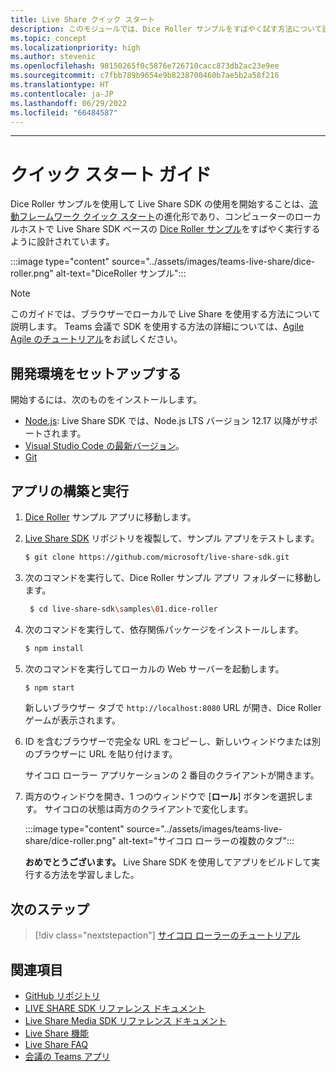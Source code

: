 ```yaml
---
title: Live Share クイック スタート
description: このモジュールでは、Dice Roller サンプルをすばやく試す方法について説明します
ms.topic: concept
ms.localizationpriority: high
ms.author: stevenic
ms.openlocfilehash: 98150265f0c5876e726710cacc873db2ac23e9ee
ms.sourcegitcommit: c7fbb789b9654e9b8238700460b7ae5b2a58f216
ms.translationtype: HT
ms.contentlocale: ja-JP
ms.lasthandoff: 06/29/2022
ms.locfileid: "66484587"
---
```

---

# <a name="quick-start-guide"></a>クイック スタート ガイド

Dice Roller サンプルを使用して Live Share SDK の使用を開始することは、[流動フレームワーク クイック スタート](https://fluidframework.com/docs/start/quick-start/)の進化形であり、コンピューターのローカルホストで Live Share SDK ベースの [Dice Roller サンプル](https://github.com/microsoft/live-share-sdk/tree/main/samples/01.dice-roller)をすばやく実行するように設計されています。

:::image type="content" source="../assets/images/teams-live-share/dice-roller.png" alt-text="DiceRoller サンプル":::

> [!NOTE]
> このガイドでは、ブラウザーでローカルで Live Share を使用する方法について説明します。 Teams 会議で SDK を使用する方法の詳細については、[Agile Agile のチュートリアル](../sbs-teams-live-share.yml)をお試しください。

## <a name="set-up-your-development-environment"></a>開発環境をセットアップする

開始するには、次のものをインストールします。

* [Node.js](https://nodejs.org/en/download): Live Share SDK では、Node.js LTS バージョン 12.17 以降がサポートされます。
* [Visual Studio Code の最新バージョン](https://code.visualstudio.com/)。
* [Git](https://git-scm.com/downloads)

## <a name="build-and-run-the-dice-roller-app"></a>アプリの構築と実行

1. [Dice Roller](https://github.com/microsoft/live-share-sdk/tree/main/samples/01.dice-roller) サンプル アプリに移動します。

1. [Live Share SDK](https://github.com/microsoft/live-share-sdk) リポジトリを複製して、サンプル アプリをテストします。

    ```bash
    $ git clone https://github.com/microsoft/live-share-sdk.git
    ```

1. 次のコマンドを実行して、Dice Roller サンプル アプリ フォルダーに移動します。

   ```bash
    $ cd live-share-sdk\samples\01.dice-roller
   ```

1. 次のコマンドを実行して、依存関係パッケージをインストールします。

    ```bash
    $ npm install
    ```

1. 次のコマンドを実行してローカルの Web サーバーを起動します。

   ```bash
   $ npm start
   ```
  
     新しいブラウザー タブで `http://localhost:8080` URL が開き、Dice Roller ゲームが表示されます。

1. ID を含むブラウザーで完全な URL をコピーし、新しいウィンドウまたは別のブラウザーに URL を貼り付けます。

   サイコロ ローラー アプリケーションの 2 番目のクライアントが開きます。

1. 両方のウィンドウを開き、1 つのウィンドウで [**ロール**] ボタンを選択します。 サイコロの状態は両方のクライアントで変化します。

    :::image type="content" source="../assets/images/teams-live-share/dice-roller.png" alt-text="サイコロ ローラーの複数のタブ":::
  
   **おめでとうございます。** Live Share SDK を使用してアプリをビルドして実行する方法を学習しました。

## <a name="next-step"></a>次のステップ

> [!div class="nextstepaction"]
> [サイコロ ローラーのチュートリアル](teams-live-share-tutorial.md)

## <a name="see-also"></a>関連項目

* [GitHub リポジトリ](https://github.com/microsoft/live-share-sdk)
* [LIVE SHARE SDK リファレンス ドキュメント](/javascript/api/@microsoft/live-share/)
* [Live Share Media SDK リファレンス ドキュメント](/javascript/api/@microsoft/live-share-media/)
* [Live Share 機能](teams-live-share-capabilities.md)
* [Live Share FAQ](teams-live-share-faq.md)
* [会議の Teams アプリ](teams-apps-in-meetings.md)
